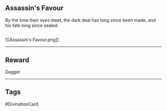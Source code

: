 ## Assassin's Favour
By the time their eyes meet, 
the dark deal has long since been made, 
and his fate long since sealed.
## 
![[Assassin's Favour.png]]

---
## Reward
Dagger

---
## Tags
#DivinationCard